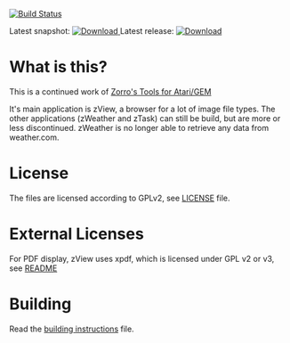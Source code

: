 [![Build Status](https://travis-ci.org/th-otto/zview.svg?branch=master)](https://travis-ci.org/th-otto/zview)

Latest snapshot: [![Download](https://api.bintray.com/packages/th-otto/zview-files/snapshots/images/download.svg) ](https://bintray.com/th-otto/zview-files/snapshots/_latestVersion#files)
Latest release: [![Download](https://api.bintray.com/packages/th-otto/zview-files/releases/images/download.svg) ](https://bintray.com/th-otto/zview-files/releases/_latestVersion#files)


# What is this?

This is a continued work of [Zorro's Tools for Atari/GEM](https://sourceforge.net/projects/z-tools/)

It's main application is zView, a browser for a lot of image file types. The other applications
(zWeather and zTask) can still be build, but are more or less discontinued. zWeather is no longer
able to retrieve any data from weather.com.

# License

The files are licensed according to GPLv2, see [LICENSE](COPYING) file.

# External Licenses

For PDF display, zView uses xpdf, which is licensed under GPL v2 or v3, see [README](zview/xpdf/README)

# Building

Read the [building instructions](zview/howto_build/howto.txt) file.

